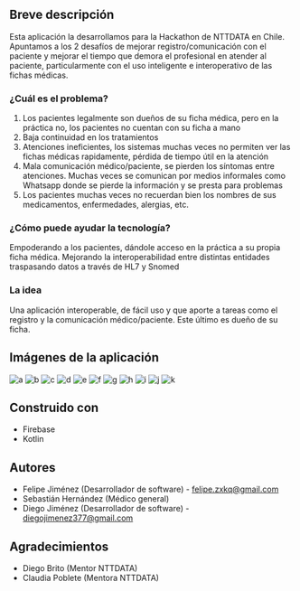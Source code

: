 ## Breve descripción

Esta aplicación la desarrollamos para la Hackathon de NTTDATA en Chile. Apuntamos a los 2 desafíos de mejorar registro/comunicación con el paciente y mejorar el tiempo
que demora el profesional en atender al paciente, particularmente con el uso inteligente e interoperativo de las fichas médicas.

### ¿Cuál es el problema?

1) Los pacientes legalmente son dueños de su ficha médica, pero en la práctica no, los pacientes no cuentan con su ficha a mano
2) Baja continuidad en los tratamientos
3) Atenciones ineficientes, los sistemas muchas veces no permiten ver las fichas médicas rapidamente, pérdida de tiempo útil en la atención
4) Mala comunicación médico/paciente, se pierden los síntomas entre atenciones. Muchas veces se comunican por medios informales como Whatsapp donde se pierde la información
y se presta para problemas
5) Los pacientes muchas veces no recuerdan bien los nombres de sus medicamentos, enfermedades, alergias, etc.

### ¿Cómo puede ayudar la tecnología?

Empoderando a los pacientes, dándole acceso en la práctica a su propia ficha médica. Mejorando la interoperabilidad entre distintas entidades traspasando datos a través de HL7 y Snomed

### La idea

Una aplicación interoperable, de fácil uso y que aporte a tareas como el registro y la comunicación médico/paciente. Este último es dueño de su ficha.


## Imágenes de la aplicación
![a](https://i.imgur.com/spXOcQb.png)
![b](https://i.imgur.com/enZhKqk.png)
![c](https://i.imgur.com/JR1AKhH.jpg)
![d](https://i.imgur.com/fHaGVzV.jpg)
![e](https://i.imgur.com/QuNtpwz.jpg)
![f](https://i.imgur.com/DiPKgBC.jpg)
![g](https://i.imgur.com/O8eA6uV.jpg)
![h](https://i.imgur.com/UYRjqw7.jpg)
![i](https://i.imgur.com/eCilhUO.jpg)
![j](https://i.imgur.com/ysPBR1V.jpg)
![k](https://i.imgur.com/IUkbNwc.jpg)


## Construido con

- Firebase
- Kotlin


## Autores

* Felipe Jiménez (Desarrollador de software) - felipe.zxkq@gmail.com 
* Sebastián Hernández (Médico general)
* Diego Jiménez (Desarrollador de software) - diegojimenez377@gmail.com




## Agradecimientos

* Diego Brito (Mentor NTTDATA)
* Claudia Poblete (Mentora NTTDATA)
